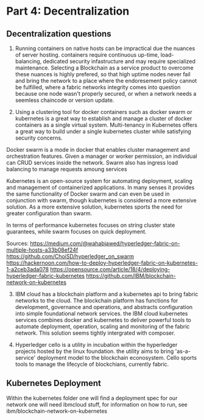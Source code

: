 # Part 4: Decentralization

## Decentralization questions

1. Running containers on native hosts can be impractical due the nuances of server hosting.  containers require continuous up-time, load-balancing, dedicated security infastructure and may require specialized maintenance. Selecting a Blockchain as a service product to overcome these nuances is highly prefered, so that high uptime nodes never fail and bring the network to a place where the endoresement policy cannot be fulfilled, where a fabric networks integrity comes into question because one node wasn't properly secured, or when a network needs a seemless chaincode or version update.

2. Using a clustering tool for docker containers such as docker swarm or kubernetes is a great way to establish and manage a cluster of docker containers as a single virtual system.  Multi-tenancy in Kubernetes offers a great way to build under a single kubernetes cluster while satisfying security concerns.

Docker swarm is a mode in docker that enables cluster management and orchestration features.    Given a manager or worker permission, an individual can CRUD services inside the network.  Swarm also has ingress load balancing to manage requests amoung services

Kubernetes is an open-source system for automating deployment, scaling and management of containerized applications.  In many senses it provides the same functionality of Docker swarm and can even be used in conjunction with swarm, though kubernetes is considered a more extensive solution.  As a more extensive solution, kubernetes sports the need for greater configuration than swarm.

In terms of performance kubernetes focuses on string cluster state guarantees, while swarm focuses on quick deployment.

Sources:
https://medium.com/@wahabjawed/hyperledger-fabric-on-multiple-hosts-a33b08ef24f
https://github.com/ChoiSD/hyperledger_on_swarm
https://hackernoon.com/how-to-deploy-hyperledger-fabric-on-kubernetes-1-a2ceb3ada078
https://opensource.com/article/18/4/deploying-hyperledger-fabric-kubernetes
https://github.com/IBM/blockchain-network-on-kubernetes

3. IBM cloud has a blockchain platform and a kubernetes api to bring fabric networks to the cloud.  The blockchain platform has functions for development, governance and operations, and abstracts configuration into simple foundational network services. the IBM cloud kubernetes services combines docker and kubernetes to deliver powerful tools to automate deployment, operation, scaling and monitoring of the fabric network.  This solution seems tightly intergrated with composer.


4. Hyperledger cello is a utility in incubation within the hyperledger projects hosted by the linux foundation.  the utility aims to bring 'as-a-service' deployment model to the blockchain econosystem.  Cello sports tools to manage the lifecycle of blockchians, currently fabric.

## Kubernetes Deployment
Within the kubernetes folder one will find a deployment spec for our network
one will need ibmcloud stuff, for information on how to run, see ibm/blockchain-network-on-kubernetes



